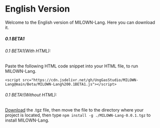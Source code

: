# English Version
Welcome to the English version of MILOWN-Lang. Here you can download it.
##### 0.1 BETA1
###### 0.1 BETA1(With HTML):
Paste the following HTML code snippet into your HTML file, to run MILOWN-Lang.
```
<script src="https://cdn.jsdelivr.net/gh/UngGasStudio/MILOWN-Lang@main/Beta/MILOWN-Lang%200.1BETA1.js"></script>
```
###### 0.1 BETA!(Without HTML):
[Download](https://www.mediafire.com/file/z4f2ag1mbjbonk2/MILOWN-Lang-0.0.1.tgz/file) the .tgz file, then move the file to the directory where your project is located, then type ```npm install -g ./MILOWN-Lang-0.0.1.tgz``` to install MILOWN-Lang.
